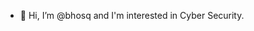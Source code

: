 - 👋 Hi, I’m @bhosq and I'm interested in Cyber Security.

<!---
bhosq/bhosq is a ✨ special ✨ repository because its `README.md` (this file) appears on your GitHub profile.
You can click the Preview link to take a look at your changes.
--->
